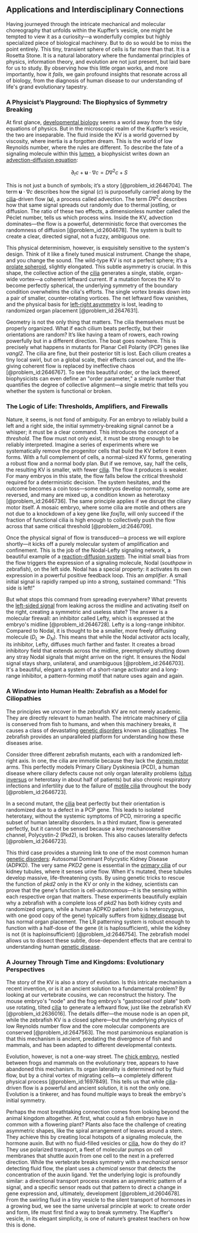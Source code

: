 ## Applications and Interdisciplinary Connections

Having journeyed through the intricate mechanical and molecular choreography that unfolds within the Kupffer’s vesicle, one might be tempted to view it as a curiosity—a wonderfully complex but highly specialized piece of biological machinery. But to do so would be to miss the point entirely. This tiny, transient sphere of cells is far more than that. It is a Rosetta Stone. It is a natural laboratory where the fundamental principles of physics, information theory, and evolution are not just present, but laid bare for us to study. By observing how this little organ works, and more importantly, how it *fails*, we gain profound insights that resonate across all of biology, from the diagnosis of human disease to our understanding of life's grand evolutionary tapestry.

### A Physicist’s Playground: The Biophysics of Symmetry Breaking

At first glance, [developmental biology](@article_id:141368) seems a world away from the tidy equations of physics. But in the microscopic realm of the Kupffer’s vesicle, the two are inseparable. The fluid inside the KV is a world governed by viscosity, where inertia is a forgotten dream. This is the world of low Reynolds number, where the rules are different. To describe the fate of a signaling molecule within this [lumen](@article_id:173231), a biophysicist writes down an [advection-diffusion equation](@article_id:143508):

$$ \partial_t c + \mathbf{u} \cdot \nabla c = D \nabla^2 c + S $$

This is not just a bunch of symbols; it’s a story [@problem_id:2646704]. The term $\mathbf{u} \cdot \nabla c$ describes how the signal ($c$) is purposefully carried along by the [cilia](@article_id:137005)-driven flow ($\mathbf{u}$), a process called advection. The term $D \nabla^2 c$ describes how that same signal spreads out randomly due to thermal jostling, or diffusion. The ratio of these two effects, a dimensionless number called the Péclet number, tells us which process wins. Inside the KV, advection dominates—the flow is a powerful, deterministic force that overcomes the randomness of diffusion [@problem_id:2604678]. The system is built to create a clear, directed signal, not a fuzzy, ambiguous one.

This physical determinism, however, is exquisitely sensitive to the system's design. Think of it like a finely tuned musical instrument. Change the shape, and you change the sound. The wild-type KV is not a perfect sphere; it’s a [prolate spheroid](@article_id:175944), slightly elongated. This subtle asymmetry is crucial. In this shape, the collective action of the [cilia](@article_id:137005) generates a single, stable, organ-wide vortex—a coherent leftward current. If a mutation forces the KV to become perfectly spherical, the underlying symmetry of the boundary condition overwhelms the cilia's efforts. The single vortex breaks down into a pair of smaller, counter-rotating vortices. The net leftward flow vanishes, and the physical basis for [left-right asymmetry](@article_id:267407) is lost, leading to randomized organ placement [@problem_id:2647631].

Geometry is not the only thing that matters. The cilia themselves must be properly organized. What if each cilium beats perfectly, but their orientations are random? It’s like having a team of rowers, each rowing powerfully but in a different direction. The boat goes nowhere. This is precisely what happens in mutants for Planar Cell Polarity (PCP) genes like *vangl2*. The cilia are fine, but their posterior tilt is lost. Each cilium creates a tiny local swirl, but on a global scale, their effects cancel out, and the life-giving coherent flow is replaced by ineffective chaos [@problem_id:2646767]. To see this beautiful order, or the lack thereof, biophysicists can even define an "order parameter," a simple number that quantifies the degree of collective alignment—a single metric that tells you whether the system is functional or broken.

### The Logic of Life: Thresholds, Amplifiers, and Firewalls

Nature, it seems, is not fond of ambiguity. For an embryo to reliably build a left and a right side, the initial symmetry-breaking signal cannot be a whisper; it must be a clear command. This introduces the concept of a *threshold*. The flow must not only exist, it must be strong enough to be reliably interpreted. Imagine a series of experiments where we systematically remove the progenitor cells that build the KV before it even forms. With a full complement of cells, a normal-sized KV forms, generating a robust flow and a normal body plan. But if we remove, say, half the cells, the resulting KV is smaller, with fewer [cilia](@article_id:137005). The flow it produces is weaker. For many embryos in this state, the flow falls below the critical threshold required for a deterministic decision. The system hesitates, and the outcome becomes a coin toss—some embryos develop normally, some are reversed, and many are mixed up, a condition known as heterotaxy [@problem_id:2646736]. The same principle applies if we disrupt the ciliary motor itself. A mosaic embryo, where some cilia are motile and others are not due to a knockdown of a key gene like *foxj1a*, will only succeed if the fraction of functional cilia is high enough to collectively push the flow across that same critical threshold [@problem_id:2646709].

Once the physical signal of flow is transduced—a process we will explore shortly—it kicks off a purely molecular system of amplification and confinement. This is the job of the Nodal-Lefty signaling network, a beautiful example of a [reaction-diffusion system](@article_id:155480). The initial small bias from the flow triggers the expression of a signaling molecule, Nodal (*southpaw* in zebrafish), on the left side. Nodal has a special property: it activates its own expression in a powerful positive feedback loop. This an *amplifier*. A small initial signal is rapidly ramped up into a strong, sustained command: "This side is left!"

But what stops this command from spreading everywhere? What prevents the [left-sided signal](@article_id:260156) from leaking across the midline and activating itself on the right, creating a symmetric and useless state? The answer is a molecular firewall: an inhibitor called Lefty, which is expressed at the embryo's midline [@problem_id:2646728]. Lefty is a long-range inhibitor. Compared to Nodal, it is thought to be a smaller, more freely diffusing molecule ($D_L \gg D_N$). This means that while the Nodal activator acts locally, its inhibitor, Lefty, diffuses much farther and faster. It creates a broad inhibitory field that extends across the midline, preemptively shutting down any stray Nodal signals that might arrive on the right. It ensures the Nodal signal stays sharp, unilateral, and unambiguous [@problem_id:2646703]. It's a beautiful, elegant a system of a short-range activator and a long-range inhibitor, a pattern-forming motif that nature uses again and again.

### A Window into Human Health: Zebrafish as a Model for Ciliopathies

The principles we uncover in the zebrafish KV are not merely academic. They are directly relevant to human health. The intricate machinery of [cilia](@article_id:137005) is conserved from fish to humans, and when this machinery breaks, it causes a class of devastating [genetic disorders](@article_id:261465) known as [ciliopathies](@article_id:136442). The zebrafish provides an unparalleled platform for understanding how these diseases arise.

Consider three different zebrafish mutants, each with a randomized left-right axis. In one, the cilia are immotile because they lack the [dynein motor](@article_id:141566) arms. This perfectly models Primary Ciliary Dyskinesia (PCD), a human disease where ciliary defects cause not only organ laterality problems ([situs inversus](@article_id:271971) or heterotaxy in about half of patients) but also chronic respiratory infections and infertility due to the failure of [motile cilia](@article_id:263335) throughout the body [@problem_id:2646723].

In a second mutant, the [cilia](@article_id:137005) beat perfectly but their orientation is randomized due to a defect in a PCP gene. This leads to isolated heterotaxy, without the systemic symptoms of PCD, mirroring a specific subset of human laterality disorders. In a third mutant, flow is generated perfectly, but it cannot be sensed because a key mechanosensitive channel, Polycystin-2 (Pkd2), is broken. This also causes laterality defects [@problem_id:2646723].

This third case provides a stunning link to one of the most common human [genetic disorders](@article_id:261465): Autosomal Dominant Polycystic Kidney Disease (ADPKD). The very same *PKD2* gene is essential in the [primary cilia](@article_id:264353) of our kidney tubules, where it senses urine flow. When it's mutated, these tubules develop massive, life-threatening cysts. By using genetic tricks to rescue the function of *pkd2* only in the KV or only in the kidney, scientists can prove that the gene's function is cell-autonomous—it is the sensing within each respective organ that matters. These experiments beautifully explain why a zebrafish with a complete loss of *pkd2* has both kidney cysts and randomized organs, while a human ADPKD patient (who is heterozygous, with one good copy of the gene) typically suffers from [kidney disease](@article_id:175503) but has normal organ placement. The LR patterning system is robust enough to function with a half-dose of the gene (it is haplosufficient), while the kidney is not (it is haploinsufficient) [@problem_id:2646754]. The zebrafish model allows us to dissect these subtle, dose-dependent effects that are central to understanding human [genetic disease](@article_id:272701).

### A Journey Through Time and Kingdoms: Evolutionary Perspectives

The story of the KV is also a story of evolution. Is this intricate mechanism a recent invention, or is it an ancient solution to a fundamental problem? By looking at our vertebrate cousins, we can reconstruct the history. The mouse embryo's "node" and the frog embryo's "gastrocoel roof plate" both use rotating, tilted [cilia](@article_id:137005) to generate a leftward flow, just like the zebrafish KV [@problem_id:2636016]. The details differ—the mouse node is an open pit, while the zebrafish KV is a closed sphere—but the underlying physics of low Reynolds number flow and the core molecular components are conserved [@problem_id:2647563]. The most parsimonious explanation is that this mechanism is ancient, predating the divergence of fish and mammals, and has been adapted to different developmental contexts.

Evolution, however, is not a one-way street. The [chick embryo](@article_id:261682), nestled between frogs and mammals on the evolutionary tree, appears to have abandoned this mechanism. Its organ laterality is determined not by fluid flow, but by a chiral vortex of migrating cells—a completely different physical process [@problem_id:1697849]. This tells us that while [cilia](@article_id:137005)-driven flow is a powerful and ancient solution, it is not the only one. Evolution is a tinkerer, and has found multiple ways to break the embryo's initial symmetry.

Perhaps the most breathtaking connection comes from looking beyond the animal kingdom altogether. At first, what could a fish embryo have in common with a flowering plant? Plants also face the challenge of creating asymmetric shapes, like the spiral arrangement of leaves around a stem. They achieve this by creating local hotspots of a signaling molecule, the hormone auxin. But with no fluid-filled vesicles or [cilia](@article_id:137005), how do they do it? They use polarized transport, a fleet of molecular pumps on cell membranes that shuttle auxin from one cell to the next in a preferred direction. While the vertebrate breaks symmetry with a *mechanical* sensor detecting fluid flow, the plant uses a *chemical* sensor that detects the concentration of the auxin ligand. Yet the underlying logic is profoundly similar: a directional transport process creates an asymmetric pattern of a signal, and a specific sensor reads out that pattern to direct a change in gene expression and, ultimately, development [@problem_id:2604678]. From the swirling fluid in a tiny vesicle to the silent transport of hormones in a growing bud, we see the same universal principle at work: to create order and form, life must first find a way to break symmetry. The Kupffer's vesicle, in its elegant simplicity, is one of nature’s greatest teachers on how this is done.